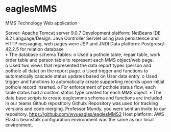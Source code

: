 # eaglesMMS
MMS Technology Web application

Server:  Apache Tomcat server 9.0.7
Development platform:   NetBeans IDE 8.2
Language/Design:  Java Controller Servlet using java persistence and HTTP messaging, web pages were JSP and JNDI
Data platform: Postgresql-42.2.5 for relation database  
•	The database schema Tables: 
o	Used a pothole table, repair table, work order table and person table to represent each MMS object/web page.  
o	Used two views that represented the data report types (person and pothole all data) on the report page.
o	Used trigger and functions to automatically cascade status updates based on User data entry.
o	Used trigger and functions to automatically create supporting records upon initial pothole record inserted.
o	For enforcement of pothole status flow, each table status had a custom status type created for each MMS object.
•	The data base scripts to create eaglesmms schema and functions are included in our teams Github repostitory
Github: Repository was used for tracking versions and code merging.   Professor Mundy, you were sent an invite to our repository.   https://github.com/wvueagles/eaglesMMS2
Host platform: AWS Elastic beanstalk configuration environment was the same as our local environment.

